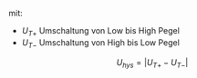 mit: 
- $U_{T+}$ Umschaltung von Low bis High Pegel
- $U_{T-}$ Umschaltung von High bis Low Pegel

$$
U_{hys}=|U_{T+}-U_{T-}|
$$
